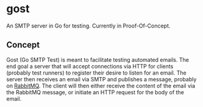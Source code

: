 gost
====

An SMTP server in Go for testing. Currently in Proof-Of-Concept.

Concept
-------

Gost (Go SMTP Test) is meant to facilitate testing automated emails. The end
goal a server that will accept connections via HTTP for clients (probably test
runners) to register their desire to listen for an email. The server then
receives an email via SMTP and publishes a message, probably on
[RabbitMQ](https://www.rabbitmq.com/). The client will then either receive the
content of the email via the RabbitMQ message, or initiate an HTTP request for
the body of the email.
